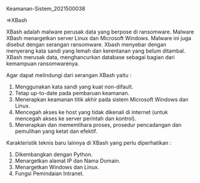 Keamanan-Sistem_2021500038

=>XBash

XBash adalah malware perusak data yang berpose di ransomware. Malware XBash menargetkan server Linux dan Microsoft Windows. Malware ini juga disebut dengan serangan ransomware. Xbash menyebar dengan menyerang kata sandi yang lemah dan kerentanan yang belum ditambal. XBash merusak data, menghancurkan database sebagai bagian dari kemampuan ransomwarenya.

Agar dapat melindungi dari serangan XBash yaitu :
 1. Menggunakan kata sandi yang kuat non-difault.
 2. Tetap up-to-date pada pembaruan keamanan.
 3. Menerapkan keamanan titik akhir pada sistem Microsoft Windows dan Linux.
 4. Mencegah akses ke host yang tidak dikenali di internet (untuk mencegah akses ke server perintah dan kontrol).
 5. Menerapkan dan mememlihara proses, prosedur pencadangan dan pemulihan yang ketat dan efektif.
 
 Karakteristik teknis baru lainnya di XBash yang perlu diperhatikan :
  1. Dikembangkan dengan Python.
  2. Menargetkan alamat IP dan Nama Domain.
  3. Menargetkan Windows dan Linux.
  4. Fungsi Pemindaian Intranet.
